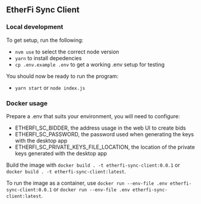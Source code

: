 ## EtherFi Sync Client

### Local development

To get setup, run the following:
- `nvm use` to select the correct node version
- `yarn` to install depedencies
- `cp .env.example .env` to get a working .env setup for testing

You should now be ready to run the program:
- `yarn start` or `node index.js`


### Docker usage

Prepare a .env that suits your environment, you will need to configure:
- ETHERFI_SC_BIDDER, the address usage in the web UI to create bids
- ETHERFI_SC_PASSWORD, the password used when generating the keys with the desktop app
- ETHERFI_SC_PRIVATE_KEYS_FILE_LOCATION, the location of the private keys generated with the desktop app

Build the image with `docker build . -t etherfi-sync-client:0.0.1` or `docker build . -t etherfi-sync-client:latest`.

To run the image as a container, use `docker run --env-file .env etherfi-sync-client:0.0.1` or `docker run --env-file .env etherfi-sync-client:latest`.